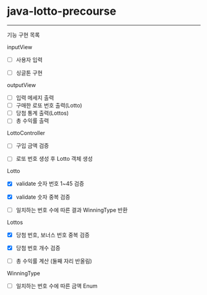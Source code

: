 # java-lotto-precourse
---
기능 구현 목록

inputView
- [ ] 사용자 입력
- [ ] 싱글톤 구현


outputView
- [ ] 입력 메세지 출력
- [ ] 구매한 로또 번호 출력(Lotto)
- [ ] 당첨 통계 출력(Lottos)
- [ ] 총 수익률 출력

LottoController
- [ ] 구입 금액 검증
- [ ] 로또 번호 생성 후 Lotto 객체 생성


Lotto
- [x] validate 숫자 번호 1~45 검증
- [x] validate 숫자 중복 검증
- [ ] 일치하는 번호 수에 따른 결과 WinningType 반환


Lottos
- [x] 당첨 번호, 보너스 번호 중복 검증
- [x] 당첨 번호 개수 검증
- [ ] 총 수익률 계산 (둘째 자리 반올림)


WinningType
- [ ] 일치하는 번호 수에 따른 금액 Enum
